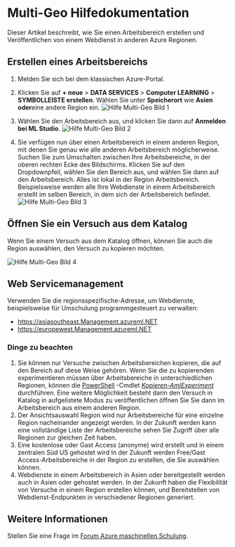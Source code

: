 <properties
   pageTitle="Multi-Geo Hilfedokumentation | Microsoft Azure"
   description="Informationen zum Erstellen eines Arbeitsbereichs und Veröffentlichen von einem Webdienst in einer anderen aus Süd zentralen USA (SCUS) Azure Region Azure Region."
   services="machine-learning"
   documentationCenter=""
   authors="tedway"
   manager="jhubbard"
   editor="rmca14"
   tags=""/>

<tags
   ms.service="machine-learning"
   ms.devlang="na"
   ms.topic="article"
   ms.tgt_pltfrm="na"
   ms.workload="na"
   ms.date="08/16/2016"
   ms.author="tedway; neerajkh"/>

# <a name="multi-geo-help-documentation"></a>Multi-Geo Hilfedokumentation

Dieser Artikel beschreibt, wie Sie einen Arbeitsbereich erstellen und Veröffentlichen von einem Webdienst in anderen Azure Regionen.

## <a name="create-a-workspace"></a>Erstellen eines Arbeitsbereichs

1. Melden Sie sich bei dem klassischen Azure-Portal.

2.  Klicken Sie auf **+ neue** > **DATA SERVICES** > **Computer LEARNING** > **SYMBOLLEISTE erstellen**.  Wählen Sie unter **Speicherort** wie **Asien oder**eine andere Region ein.
![Hilfe Multi-Geo Bild 1][1]
3. Wählen Sie den Arbeitsbereich aus, und klicken Sie dann auf **Anmelden bei ML Studio**.
![Hilfe Multi-Geo Bild 2][2]

4. Sie verfügen nun über einen Arbeitsbereich in einem anderen Region, mit denen Sie genau wie alle anderen Arbeitsbereich möglicherweise. Suchen Sie zum Umschalten zwischen Ihre Arbeitsbereiche, in der oberen rechten Ecke des Bildschirms. Klicken Sie auf den Dropdownpfeil, wählen Sie den Bereich aus, und wählen Sie dann auf den Arbeitsbereich. Alles ist lokal in der Region Arbeitsbereich. Beispielsweise werden alle Ihre Webdienste in einem Arbeitsbereich erstellt im selben Bereich, in dem sich der Arbeitsbereich befindet.
![Hilfe Multi-Geo Bild 3][3]

## <a name="open-an-experiment-from-gallery"></a>Öffnen Sie ein Versuch aus dem Katalog

Wenn Sie einem Versuch aus dem Katalog öffnen, können Sie auch die Region auswählen, den Versuch zu kopieren möchten.

![Hilfe Multi-Geo Bild 4][4a]

## <a name="web-service-management"></a>Web Servicemanagement

Verwenden Sie die regionsspezifische-Adresse, um Webdienste, beispielsweise für Umschulung programmgesteuert zu verwalten:
- https://asiasoutheast.Management.azureml.NET
- https://europewest.Management.azureml.NET

### <a name="things-to-note"></a>Dinge zu beachten

1.  Sie können nur Versuche zwischen Arbeitsbereichen kopieren, die auf den Bereich auf diese Weise gehören. Wenn Sie die zu kopierenden experimentieren müssen über Arbeitsbereiche in unterschiedlichen Regionen, können die [PowerShell](http://aka.ms/amlps) -Cmdlet [*Kopieren-AmlExperiment*](https://github.com/hning86/azuremlps/blob/master/README.md#copy-amlexperiment) durchführen. Eine weitere Möglichkeit besteht darin den Versuch in Katalog in aufgelistete Modus zu veröffentlichen öffnen Sie Sie dann im Arbeitsbereich aus einem anderen Region.
2.  Der Ansichtsauswahl Region wird nur Arbeitsbereiche für eine einzelne Region nacheinander angezeigt werden. In der Zukunft werden kann eine vollständige Liste der Arbeitsbereiche sehen Sie Zugriff über alle Regionen zur gleichen Zeit haben.  
3.  Eine kostenlose oder Gast Access (anonyme) wird erstellt und in einem zentralen Süd US gehostet wird In der Zukunft werden Free/Gast Access-Arbeitsbereiche in der Region zu erstellen, die Sie auswählen können.  
4.  Webdienste in einem Arbeitsbereich in Asien oder bereitgestellt werden auch in Asien oder gehostet werden. In der Zukunft haben die Flexibilität von Versuche in einem Region erstellen können, und Bereitstellen von Webdienst-Endpunkten in verschiedener Regionen generiert.  

## <a name="more-information"></a>Weitere Informationen

Stellen Sie eine Frage im [Forum Azure maschinellen Schulung](https://social.msdn.microsoft.com/Forums/azure/home?forum=MachineLearning).

<!--Image references-->
[1]: ./media/machine-learning-multi-geo/multi-geo_1.png
[2]: ./media/machine-learning-multi-geo/multi-geo_2.png
[3]: ./media/machine-learning-multi-geo/multi-geo_3.png
[4a]: ./media/machine-learning-multi-geo/multi-geo_4a.png
